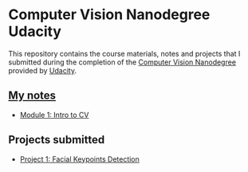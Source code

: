 # Computer Vision  Nanodegree Udacity

This repository contains the course materials, notes and projects that I submitted
during the completion of the [Computer Vision Nanodegree](https://www.udacity.com/course/deep-learning-nanodegree--nd891)
provided by [Udacity](https://www.udacity.com/).

## [My notes](https://github.com/ayushkumarshah/Computer-Vision-Nanodegree-Udacity/tree/master/docs/README.md)

- [Module 1: Intro to CV](docs/m1.md)

## Projects submitted

- [Project 1: Facial Keypoints Detection](https://github.com/ayushkumarshah/Computer-Vision-Nanodegree-Udacity/tree/master/P1_Facial_Keypoints)
